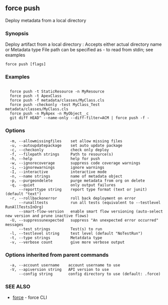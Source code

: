 ## force push

Deploy metadata from a local directory

### Synopsis


Deploy artifact from a local directory
<metadata>: Accepts either actual directory name or Metadata type
File path can be specified as - to read from stdin; see examples


```
force push [flags]
```

### Examples

```

  force push -t StaticResource -n MyResource
  force push -t ApexClass
  force push -f metadata/classes/MyClass.cls
  force push -checkonly -test MyClass_Test metadata/classes/MyClass.cls
  force push -n MyApex -n MyObject__c
  git diff HEAD^ --name-only --diff-filter=ACM | force push -f -

```

### Options

```
  -m, --allowmissingfiles    set allow missing files
  -u, --autoupdatepackage    set auto update package
  -c, --checkonly            check only deploy
  -f, --filepath strings     Path to resource(s)
  -h, --help                 help for push
  -w, --ignorecoverage       suppress code coverage warnings
  -i, --ignorewarnings       ignore warnings
  -I, --interactive          interactive mode
  -n, --name strings         name of metadata object
  -p, --purgeondelete        purge metadata from org on delete
  -q, --quiet                only output failures
      --reporttype string    report type format (text or junit) (default "text")
  -r, --rollbackonerror      roll back deployment on error
      --runalltests          run all tests (equivalent to --testlevel RunAllTestsInOrg)
      --smart-flow-version   enable smart flow versioning (auto-select new version and prune inactive flows)
  -U, --suppressunexpected   suppress "An unexpected error occurred" messages
      --test strings         Test(s) to run
  -l, --testlevel string     test level (default "NoTestRun")
  -t, --type strings         Metatdata type
  -v, --verbose count        give more verbose output
```

### Options inherited from parent commands

```
  -a, --account username    account username to use
  -V, --apiversion string   API version to use
      --config string       config directory to use (default: .force)
```

### SEE ALSO

* [force](force.md)	 - force CLI

